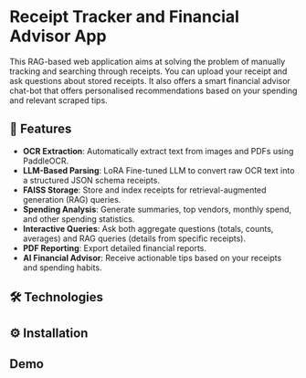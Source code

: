 # Receipt Tracker and Financial Advisor App

This RAG-based web application aims at solving the problem of manually tracking and searching through receipts. You can upload your receipt and ask questions about stored receipts. It also offers a smart financial advisor chat-bot that offers personalised 
recommendations based on your spending and relevant scraped tips. 

## 🚀 Features

- **OCR Extraction**: Automatically extract text from images and PDFs using PaddleOCR.
- **LLM-Based Parsing**: LoRA Fine-tuned LLM to convert raw OCR text into a structured JSON schema receipts.
- **FAISS Storage**: Store and index receipts for retrieval-augmented generation (RAG) queries.
- **Spending Analysis**: Generate summaries, top vendors, monthly spend, and other spending statistics.
- **Interactive Queries**: Ask both aggregate questions (totals, counts, averages) and RAG queries (details from specific receipts).
- **PDF Reporting**: Export detailed financial reports.
- **AI Financial Advisor**: Receive actionable tips based on your receipts and spending habits.

## 🛠 Technologies


## ⚙️ Installation


## Demo









